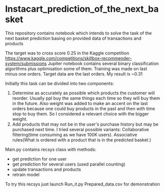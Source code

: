 # Instacart_prediction_of_the_next_basket
This repository contains notebook which intends to solve the task of the next basket prediction basing on provided data of transactions and products

The target was to cross score 0.25 in the Kaggle competition https://www.kaggle.com/competitions/skillbox-recommender-system/submissions
Jupiter notebook contains several binary classification algorithms plus optimisation some of them. 
Training was made on last minus one orders. Target data are the last orders. 
My result is ~0.31

Initially this task can be divided into two components:

1. Determine as accurately as possible which products the customer will reorder. Usually ppl buy the same things each time so they will buy them in the future. Also weight was added to make an accent on the last orders because one could buy products in the past and then with time stop to buy them. So I considered a relevant choice with the bigger weight.
2. Add products that may not be in the user's purchase history but may be purchased next time. I tried several possible variants:
Collaborative filtering(time consuming as we have 100K users). Associative rules(What is ordered with a product that is in the predicted basket.)

Main.py contains recsys class with methods:
 * get prediction for one user
 * get prediction for several users (used parallel counting)
 * update transactions and products
 * retrain model


To try this recsys just launch Run_it.py
Prepared_data.csv for demonstration
